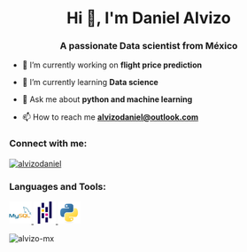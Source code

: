 <h1 align="center">Hi 👋, I'm Daniel Alvizo</h1>
<h3 align="center">A passionate Data scientist from México</h3>

- 🔭 I’m currently working on **flight price prediction**

- 🌱 I’m currently learning **Data science**

- 💬 Ask me about **python and machine learning**

- 📫 How to reach me **alvizodaniel@outlook.com**

<h3 align="left">Connect with me:</h3>
<p align="left">
<a href="https://linkedin.com/in/alvizodaniel" target="blank"><img align="center" src="https://raw.githubusercontent.com/rahuldkjain/github-profile-readme-generator/master/src/images/icons/Social/linked-in-alt.svg" alt="alvizodaniel" height="30" width="40" /></a>
</p>

<h3 align="left">Languages and Tools:</h3>
<p align="left"> <a href="https://www.mysql.com/" target="_blank" rel="noreferrer"> <img src="https://raw.githubusercontent.com/devicons/devicon/master/icons/mysql/mysql-original-wordmark.svg" alt="mysql" width="40" height="40"/> </a> <a href="https://pandas.pydata.org/" target="_blank" rel="noreferrer"> <img src="https://raw.githubusercontent.com/devicons/devicon/2ae2a900d2f041da66e950e4d48052658d850630/icons/pandas/pandas-original.svg" alt="pandas" width="40" height="40"/> </a> <a href="https://www.python.org" target="_blank" rel="noreferrer"> <img src="https://raw.githubusercontent.com/devicons/devicon/master/icons/python/python-original.svg" alt="python" width="40" height="40"/> </a> </p>

<p><img align="center" src="https://github-readme-stats.vercel.app/api/top-langs?username=alvizo-mx&show_icons=true&locale=en&layout=compact" alt="alvizo-mx" /></p>
